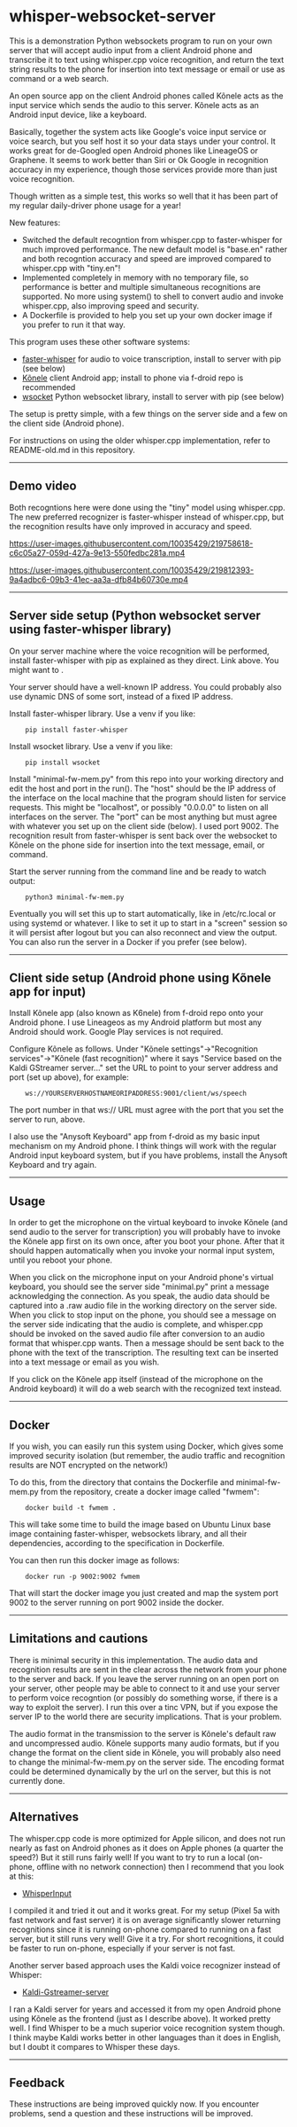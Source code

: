 # whisper-websocket-server

This is a demonstration Python websockets program to run on your own server that will accept audio input from a client Android phone and transcribe it to text using whisper.cpp voice recognition, and return the text string results to the phone for insertion into text message or email or use as command or a web search.

An open source app on the client Android phones called Kõnele acts as the input service which sends the audio to this server. Kõnele acts as an Android input device, like a keyboard.

Basically, together the system acts like Google's voice input service or voice search, but you self host it so your data stays under your control. It works great for de-Googled open Android phones like LineageOS or Graphene. It seems to work better than Siri or Ok Google in recognition accuracy in my experience, though those services provide more than just voice recognition.

Though written as a simple test, this works so well that it has been part of my regular daily-driver phone usage for a year!

New features:
- Switched the default recogntion from whisper.cpp to faster-whisper for much improved performance. The new default model is "base.en" rather and both recogntion accuracy and speed are improved compared to whisper.cpp with "tiny.en"!
- Implemented completely in memory with no temporary file, so performance is better and multiple simultaneous recognitions are supported. No more using system() to shell to convert audio and invoke whisper.cpp, also improving speed and security.
- A Dockerfile is provided to help you set up your own docker image if you prefer to run it that way.

This program uses these other software systems:
- [faster-whisper](https://https://github.com/SYSTRAN/faster-whisper) for audio to voice transcription, install to server with pip (see below)
- [Kõnele](https://f-droid.org/en/packages/ee.ioc.phon.android.speak/) client Android app; install to phone via f-droid repo is recommended
- [wsocket](https://github.com/ksenginew/WSocket) Python websocket library, install to server with pip (see below)

The setup is pretty simple, with a few things on the server side and a few on the client side (Android phone).

For instructions on using the older whisper.cpp implementation, refer to README-old.md in this repository.

---
## Demo video

Both recogntions here were done using the "tiny" model using whisper.cpp. The new preferred recognizer is faster-whisper instead of whisper.cpp, but the recognition results have only improved in accuracy and speed.


https://user-images.githubusercontent.com/10035429/219758618-c6c05a27-059d-427a-9e13-550fedbc281a.mp4


https://user-images.githubusercontent.com/10035429/219812393-9a4adbc6-09b3-41ec-aa3a-dfb84b60730e.mp4

---
## Server side setup (Python websocket server using faster-whisper library)

On your server machine where the voice recognition will be performed, install faster-whisper with pip as explained as they direct. Link above. You might want to .

Your server should have a well-known IP address. You could probably also use dynamic DNS of some sort, instead of a fixed IP address.

Install faster-whisper library. Use a venv if you like:
````
    pip install faster-whisper
````

Install wsocket library. Use a venv if you like:
````
    pip install wsocket
````

Install "minimal-fw-mem.py" from this repo into your working directory and edit the host and port in the run(). The "host" should be the IP address of the interface on the local machine that the program should listen for service requests. This might be "localhost", or possibly "0.0.0.0" to listen on all interfaces on the server. The "port" can be most anything but must agree with whatever you set up on the client side (below). I used port 9002. The recognition result from faster-whisper is sent back over the websocket to Kõnele on the phone side for insertion into the text message, email, or command.

Start the server running from the command line and be ready to watch output:
````
    python3 minimal-fw-mem.py
````

Eventually you will set this up to start automatically, like in /etc/rc.local or using systemd or whatever. I like to set it up to start in a "screen" session so it will persist after logout but you can also reconnect and view the output. You can also run the server in a Docker if you prefer (see below).

---
## Client side setup (Android phone using Kõnele app for input)

Install Kõnele app (also known as K6nele) from f-droid repo onto your Android phone. I use Lineageos as my Android platform but most any Android should work. Google Play services is not required.

Configure Kõnele as follows. Under "Kõnele settings"->"Recognition services"->"Kõnele (fast recognition)" where it says "Service based on the Kaldi GStreamer server..." set the URL to point to your server address and port (set up above), for example:
````
    ws://YOURSERVERHOSTNAMEORIPADDRESS:9001/client/ws/speech
````

The port number in that ws:// URL must agree with the port that you set the server to run, above.

I also use the "Anysoft Keyboard" app from f-droid as my basic input mechanism on my Android phone. I think things will work with the regular Android input keyboard system, but if you have problems, install the Anysoft Keyboard and try again.

---
## Usage

In order to get the microphone on the virtual keyboard to invoke Kõnele (and send audio to the server for transcription) you will probably have to invoke the Kõnele app first on its own once, after you boot your phone. After that it should happen automatically when you invoke your normal input system, until you reboot your phone.

When you click on the microphone input on your Android phone's virtual keyboard, you should see the server side "minimal.py" print a message acknowledging the connection. As you speak, the audio data should be captured into a .raw audio file in the working directory on the server side. When you click to stop input on the phone, you should see a message on the server side indicating that the audio is complete, and whisper.cpp should be invoked on the saved audio file after conversion to an audio format that whisper.cpp wants. Then a message should be sent back to the phone with the text of the transcription. The resulting text can be inserted into a text message or email as you wish.

If you click on the Kõnele app itself (instead of the microphone on the Android keyboard) it will do a web search with the recognized text instead.

---
## Docker

If you wish, you can easily run this system using Docker, which gives some improved security isolation (but remember, the audio traffic and recognition results are NOT encrypted on the network!)

To do this, from the directory that contains the Dockerfile and minimal-fw-mem.py from the repository, create a docker image called "fwmem":

````
    docker build -t fwmem .
````

This will take some time to build the image based on Ubuntu Linux base image containing faster-whisper, websockets library, and all their dependencies, according to the specification in Dockerfile.

You can then run this docker image as follows:

````
    docker run -p 9002:9002 fwmem
````

That will start the docker image you just created and map the system port 9002 to the server running on port 9002 inside the docker.

---
## Limitations and cautions

There is minimal security in this implementation. The audio data and recognition results are sent in the clear across the network from your phone to the server and back. If you leave the server running on an open port on your server, other people may be able to connect to it and use your server to perform voice recogntion (or possibly do something worse, if there is a way to exploit the server). I run this over a tinc VPN, but if you expose the server IP to the world there are security implications. That is your problem.

The audio format in the transmission to the server is Kõnele's default raw and uncompressed audio. Kõnele supports many audio formats, but if you change the format on the client side in Kõnele, you will probably also need to change the minimal-fw-mem.py on the server side. The encoding format could be determined dynamically by the url on the server, but this is not currently done.

---
## Alternatives

The whisper.cpp code is more optimized for Apple silicon, and does not run nearly as fast on Android phones as it does on Apple phones (a quarter the speed?) But it still runs fairly well! If you want to try to run a local (on-phone, offline with no network connection) then I recommend that you look at this:

- [WhisperInput](https://github.com/alex-vt/WhisperInput)

I compiled it and tried it out and it works great. For my setup (Pixel 5a with fast network and fast server) it is on average significantly slower returning recognitions since it is running on-phone compared to running on a fast server, but it still runs very well! Give it a try. For short recognitions, it could be faster to run on-phone, especially if your server is not fast.

Another server based approach uses the Kaldi voice recognizer instead of Whisper:

- [Kaldi-Gstreamer-server](https://github.com/alumae/kaldi-gstreamer-server)

I ran a Kaldi server for years and accessed it from my open Android phone using Kõnele as the frontend (just as I describe above). It worked pretty well. I find Whisper to be a much superior voice recognition system though. I think maybe Kaldi works better in other languages than it does in English, but I doubt it compares to Whisper these days.

---
## Feedback

These instructions are being improved quickly now. If you encounter problems, send a question and these instructions will be improved.
